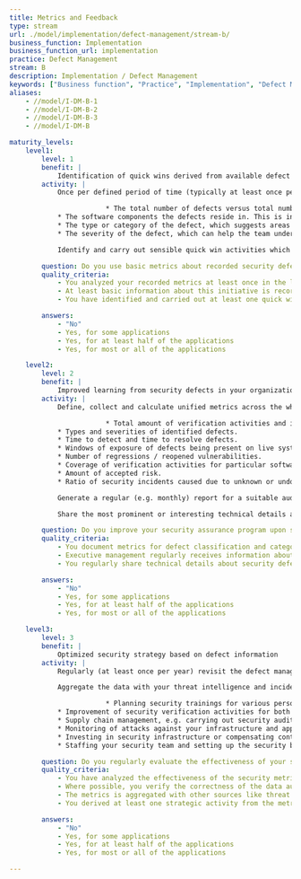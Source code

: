 ```yaml
---
title: Metrics and Feedback
type: stream
url: ./model/implementation/defect-management/stream-b/
business_function: Implementation
business_function_url: implementation
practice: Defect Management
stream: B
description: Implementation / Defect Management
keywords: ["Business function", "Practice", "Implementation", "Defect Management"]
aliases:
    - //model/I-DM-B-1
    - //model/I-DM-B-2
    - //model/I-DM-B-3
    - //model/I-DM-B

maturity_levels:
    level1:
        level: 1
        benefit: |
            Identification of quick wins derived from available defect information
        activity: |
            Once per defined period of time (typically at least once per year), go over your both resolved and still open recorded security defects in every team and extract basic metrics from the available data. These might include:

                        * The total number of defects versus total number of verification activities. This could give you an idea whether you're looking for defects with an adequate intensity and quality.
            * The software components the defects reside in. This is indicative of where attention might be most required, and where security flaws might be more likely to appear in the future again.
            * The type or category of the defect, which suggests areas where the development team need further training.
            * The severity of the defect, which can help the team understand the software's risk exposure.

            Identify and carry out sensible quick win activities which you can derive from the newly acquired knowledge. These might include things like a knowledge sharing session about one particular vulnerability type or carrying out / automating a security scan.

        question: Do you use basic metrics about recorded security defects to carry out quick win improvement activities?
        quality_criteria:
            - You analyzed your recorded metrics at least once in the last year
            - At least basic information about this initiative is recorded and available
            - You have identified and carried out at least one quick win activity based on the data

        answers:
            - "No"
            - Yes, for some applications
            - Yes, for at least half of the applications
            - Yes, for most or all of the applications

    level2:
        level: 2
        benefit: |
            Improved learning from security defects in your organization
        activity: |
            Define, collect and calculate unified metrics across the whole organization. These might include:

                        * Total amount of verification activities and identified defects.
            * Types and severities of identified defects.
            * Time to detect and time to resolve defects.
            * Windows of exposure of defects being present on live systems.
            * Number of regressions / reopened vulnerabilities.
            * Coverage of verification activities for particular software components.
            * Amount of accepted risk.
            * Ratio of security incidents caused due to unknown or undocumented security defects.

            Generate a regular (e.g. monthly) report for a suitable audience. This would typically reach audience like managers and security officer and engineers. Use the information in the report as an input for your security strategy, e.g. improving trainings or security verification activities.

            Share the most prominent or interesting technical details about security defects including the fixing strategy to other teams once these defects are fixed, e.g. in a regular knowledge sharing meeting. This will help scale the learning effect from defects to the whole organization and limit their occurrence in the future.

        question: Do you improve your security assurance program upon standardized metrics?
        quality_criteria:
            - You document metrics for defect classification and categorization and keep them up to date
            - Executive management regularly receives information about defects and has acted upon it in the last year
            - You regularly share technical details about security defects among teams

        answers:
            - "No"
            - Yes, for some applications
            - Yes, for at least half of the applications
            - Yes, for most or all of the applications

    level3:
        level: 3
        benefit: |
            Optimized security strategy based on defect information
        activity: |
            Regularly (at least once per year) revisit the defect management metrics you're collecting and compare the effort needed to collect and track these to the expected outcomes. Make knowledgeable decision about removing metrics which don't deliver the overall expected value. Wherever possible, include and automate verification activities for the quality of the collected data and ensure sustainable improvement if any differences are detected.

            Aggregate the data with your threat intelligence and incident management metrics and use the results as input for other initiatives over the whole organization, such as:

                        * Planning security trainings for various personnel
            * Improvement of security verification activities for both internally and externally develeoped collected
            * Supply chain management, e.g. carrying out security audits of partner organizations
            * Monitoring of attacks against your infrastructure and applications
            * Investing in security infrastructure or compensating controls
            * Staffing your security team and setting up the security budget

        question: Do you regularly evaluate the effectiveness of your security metrics so that its input helps drive your security strategy?
        quality_criteria:
            - You have analyzed the effectiveness of the security metrics at least once in the last year
            - Where possible, you verify the correctness of the data automatically
            - The metrics is aggregated with other sources like threat intelligence or incident management
            - You derived at least one strategic activity from the metrics in the last year

        answers:
            - "No"
            - Yes, for some applications
            - Yes, for at least half of the applications
            - Yes, for most or all of the applications

---
```

